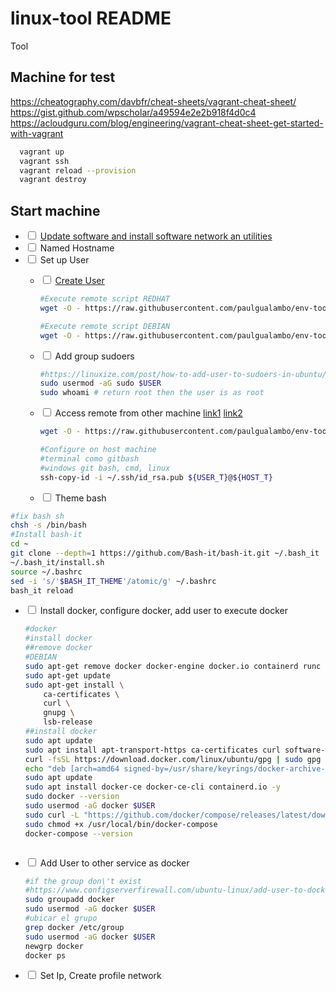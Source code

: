 # linux-tool README

Tool

## Machine for test

<https://cheatography.com/davbfr/cheat-sheets/vagrant-cheat-sheet/>
<https://gist.github.com/wpscholar/a49594e2e2b918f4d0c4>
<https://acloudguru.com/blog/engineering/vagrant-cheat-sheet-get-started-with-vagrant>

```sh
  vagrant up
  vagrant ssh
  vagrant reload --prov­ision
  vagrant destroy
```

## Start machine

* <input type="checkbox" /> [Update software and install software network an utilities](config_install_software_dev.sh)
* <input type="checkbox" /> Named Hostname
* <input type="checkbox" /> Set up User
  * <input type="checkbox" /> [Create User](config_create_user.sh)

    ```sh
    #Execute remote script REDHAT
    wget -O - https://raw.githubusercontent.com/paulgualambo/env-tools/main/linux/config_create_user.sh | bash -s "RED_HAT" "paul" "paul.gualambo@gmail.com" "P@ul1984"
    ```

    ```sh
    #Execute remote script DEBIAN
    wget -O - https://raw.githubusercontent.com/paulgualambo/env-tools/main/linux/config_create_user.sh | bash -s "DEBIAN" "paul" "paul.gualambo@gmail.com" "P@ul1984"
    ```

  * <input type="checkbox" /> Add group sudoers

    ```sh
    #https://linuxize.com/post/how-to-add-user-to-sudoers-in-ubuntu/
    sudo usermod -aG sudo $USER
    sudo whoami # return root then the user is as root
    ```

  * <input type="checkbox" /> Access remote from other machine [link1](config_access_remoto.sh) [link2](config_ssh-copy-id.sh)
  
    ```sh
    wget -O - https://raw.githubusercontent.com/paulgualambo/env-tools/main/linux/config_access_remoto.sh | bash
    ```
    ```sh
    #Configure on host machine
    #terminal como gitbash
    #windows git bash, cmd, linux
    ssh-copy-id -i ~/.ssh/id_rsa.pub ${USER_T}@${HOST_T}
    ```

  * <input type="checkbox" />  Theme bash
 
```sh
#fix bash sh
chsh -s /bin/bash
#Install bash-it
cd ~
git clone --depth=1 https://github.com/Bash-it/bash-it.git ~/.bash_it
~/.bash_it/install.sh
source ~/.bashrc
sed -i 's/'$BASH_IT_THEME'/atomic/g' ~/.bashrc
bash_it reload

```

* <input type="checkbox" /> Install docker, configure docker, add user to execute docker
    ```sh
    #docker
    #install docker
    ##remove docker
    #DEBIAN
    sudo apt-get remove docker docker-engine docker.io containerd runc
    sudo apt-get update
    sudo apt-get install \
        ca-certificates \
        curl \
        gnupg \
        lsb-release
    ##install docker
    sudo apt update
    sudo apt install apt-transport-https ca-certificates curl software-properties-common -y
    curl -fsSL https://download.docker.com/linux/ubuntu/gpg | sudo gpg --dearmor -o /usr/share/keyrings/docker-archive-keyring.gpg
    echo "deb [arch=amd64 signed-by=/usr/share/keyrings/docker-archive-keyring.gpg] https://download.docker.com/linux/ubuntu $(lsb_release -cs) stable" | sudo tee /etc/apt/sources.list.d/docker.list > /dev/null
    sudo apt update
    sudo apt install docker-ce docker-ce-cli containerd.io -y
    sudo docker --version
    sudo usermod -aG docker $USER
    sudo curl -L "https://github.com/docker/compose/releases/latest/download/docker-compose-$(uname -s)-$(uname -m)" -o /usr/local/bin/docker-compose
    sudo chmod +x /usr/local/bin/docker-compose
    docker-compose --version



    ```
    
* <input type="checkbox" /> Add User to other service as docker
    ```sh
    #if the group don\'t exist
    #https://www.configserverfirewall.com/ubuntu-linux/add-user-to-docker-group-ubuntu/    
    sudo groupadd docker
    sudo usermod -aG docker $USER
    #ubicar el grupo
    grep docker /etc/group
    sudo usermod -aG docker $USER
    newgrp docker
    docker ps
    ```
* <input type="checkbox" /> Set Ip, Create profile network  